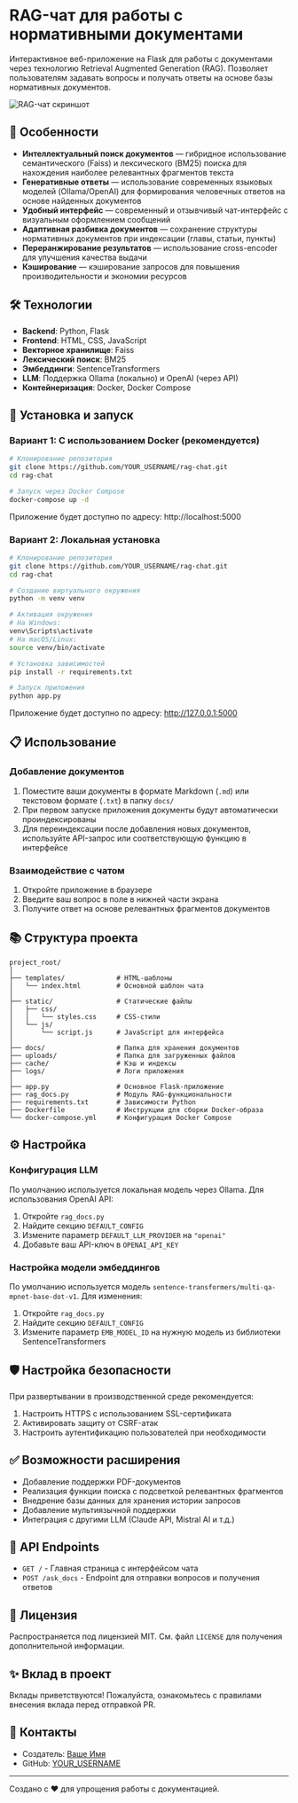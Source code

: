 # RAG-чат для работы с нормативными документами

Интерактивное веб-приложение на Flask для работы с документами через технологию Retrieval Augmented Generation (RAG). Позволяет пользователям задавать вопросы и получать ответы на основе базы нормативных документов.

![RAG-чат скриншот](https://via.placeholder.com/800x450.png?text=RAG+%D0%A7%D0%B0%D1%82+%D0%94%D0%B5%D0%BC%D0%BE)

## 🌟 Особенности

- **Интеллектуальный поиск документов** — гибридное использование семантического (Faiss) и лексического (BM25) поиска для нахождения наиболее релевантных фрагментов текста
- **Генеративные ответы** — использование современных языковых моделей (Ollama/OpenAI) для формирования человечных ответов на основе найденных документов
- **Удобный интерфейс** — современный и отзывчивый чат-интерфейс с визуальным оформлением сообщений
- **Адаптивная разбивка документов** — сохранение структуры нормативных документов при индексации (главы, статьи, пункты)
- **Переранжирование результатов** — использование cross-encoder для улучшения качества выдачи
- **Кэширование** — кэширование запросов для повышения производительности и экономии ресурсов

## 🛠️ Технологии

- **Backend**: Python, Flask
- **Frontend**: HTML, CSS, JavaScript
- **Векторное хранилище**: Faiss
- **Лексический поиск**: BM25
- **Эмбеддинги**: SentenceTransformers
- **LLM**: Поддержка Ollama (локально) и OpenAI (через API)
- **Контейнеризация**: Docker, Docker Compose

## 🚀 Установка и запуск

### Вариант 1: С использованием Docker (рекомендуется)

```bash
# Клонирование репозитория
git clone https://github.com/YOUR_USERNAME/rag-chat.git
cd rag-chat

# Запуск через Docker Compose
docker-compose up -d
```

Приложение будет доступно по адресу: http://localhost:5000

### Вариант 2: Локальная установка

```bash
# Клонирование репозитория
git clone https://github.com/YOUR_USERNAME/rag-chat.git
cd rag-chat

# Создание виртуального окружения
python -m venv venv

# Активация окружения
# На Windows:
venv\Scripts\activate
# На macOS/Linux:
source venv/bin/activate

# Установка зависимостей
pip install -r requirements.txt

# Запуск приложения
python app.py
```

Приложение будет доступно по адресу: http://127.0.0.1:5000

## 📋 Использование

### Добавление документов

1. Поместите ваши документы в формате Markdown (`.md`) или текстовом формате (`.txt`) в папку `docs/`
2. При первом запуске приложения документы будут автоматически проиндексированы
3. Для переиндексации после добавления новых документов, используйте API-запрос или соответствующую функцию в интерфейсе

### Взаимодействие с чатом

1. Откройте приложение в браузере
2. Введите ваш вопрос в поле в нижней части экрана
3. Получите ответ на основе релевантных фрагментов документов

## 📚 Структура проекта

```
project_root/
│
├── templates/             # HTML-шаблоны
│   └── index.html         # Основной шаблон чата
│
├── static/                # Статические файлы
│   ├── css/
│   │   └── styles.css     # CSS-стили
│   └── js/
│       └── script.js      # JavaScript для интерфейса
│
├── docs/                  # Папка для хранения документов
├── uploads/               # Папка для загруженных файлов
├── cache/                 # Кэш и индексы
├── logs/                  # Логи приложения
│
├── app.py                 # Основное Flask-приложение
├── rag_docs.py            # Модуль RAG-функциональности
├── requirements.txt       # Зависимости Python
├── Dockerfile             # Инструкции для сборки Docker-образа
└── docker-compose.yml     # Конфигурация Docker Compose
```

## ⚙️ Настройка

### Конфигурация LLM

По умолчанию используется локальная модель через Ollama. Для использования OpenAI API:

1. Откройте `rag_docs.py`
2. Найдите секцию `DEFAULT_CONFIG`
3. Измените параметр `DEFAULT_LLM_PROVIDER` на `"openai"`
4. Добавьте ваш API-ключ в `OPENAI_API_KEY`

### Настройка модели эмбеддингов

По умолчанию используется модель `sentence-transformers/multi-qa-mpnet-base-dot-v1`. Для изменения:

1. Откройте `rag_docs.py`
2. Найдите секцию `DEFAULT_CONFIG`
3. Измените параметр `EMB_MODEL_ID` на нужную модель из библиотеки SentenceTransformers

## 🛡️ Настройка безопасности

При развертывании в производственной среде рекомендуется:

1. Настроить HTTPS с использованием SSL-сертификата
2. Активировать защиту от CSRF-атак
3. Настроить аутентификацию пользователей при необходимости

## ✅ Возможности расширения

- Добавление поддержки PDF-документов
- Реализация функции поиска с подсветкой релевантных фрагментов
- Внедрение базы данных для хранения истории запросов
- Добавление мультиязычной поддержки
- Интеграция с другими LLM (Claude API, Mistral AI и т.д.)

## 📝 API Endpoints

- `GET /` - Главная страница с интерфейсом чата
- `POST /ask_docs` - Endpoint для отправки вопросов и получения ответов

## 📜 Лицензия

Распространяется под лицензией MIT. См. файл `LICENSE` для получения дополнительной информации.

## ✨ Вклад в проект

Вклады приветствуются! Пожалуйста, ознакомьтесь с правилами внесения вклада перед отправкой PR.

## 📮 Контакты

- Создатель: [Ваше Имя](mailto:your.email@example.com)
- GitHub: [YOUR_USERNAME](https://github.com/YOUR_USERNAME)

---

Создано с ❤️ для упрощения работы с документацией.

